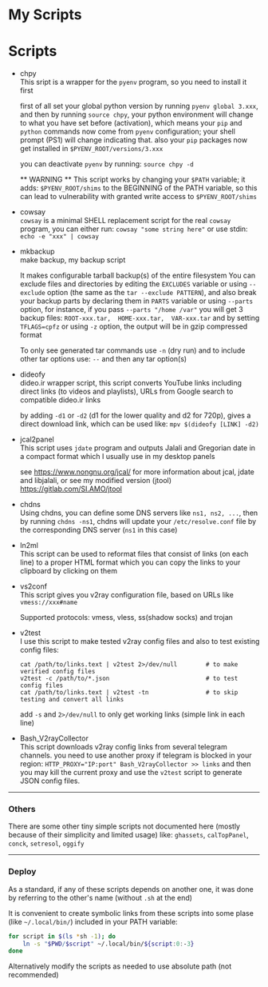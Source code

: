 # My Scripts

# Scripts

* chpy  
  This sript is a wrapper for the `pyenv` program, so you need to install it first

  first of all set your global python version by running `pyenv global 3.xxx`,
  and then by running `source chpy`, your python environment will change
  to what you have set before (activation), which means
  your `pip` and `python` commands now come from `pyenv` configuration;
  your shell prompt (PS1) will change indicating that.
  also your `pip` packages now get installed in `$PYENV_ROOT/versions/3.xxx`

  you can deactivate `pyenv` by running: `source chpy -d`

  ** WARNING ** This script works by changing your `$PATH` variable;
    it adds: `$PYENV_ROOT/shims` to the BEGINNING of the PATH variable,
    so this can lead to vulnerability with granted write access to `$PYENV_ROOT/shims`


* cowsay  
  `cowsay` is a minimal SHELL replacement script for the real `cowsay` program,
  you can either run: `cowsay "some string here"` or use stdin: `echo -e "xxx" | cowsay`


* mkbackup  
  make backup, my backup script

  It makes configurable tarball backup(s) of the entire filesystem
  You can exclude files and directories by editing the `EXCLUDES` variable 
  or using `--exclude` option (the same as the `tar --exclude PATTERN`),
  and also break your backup parts by declaring them in `PARTS` variable or using `--parts` option,
  for instance, if you pass `--parts "/home /var"` you will get 3 backup files: 
  `ROOT-xxx.tar,  HOME-xxx.tar,  VAR-xxx.tar` and
  by setting `TFLAGS=cpfz` or using `-z` option, the output will be in gzip compressed format

  To only see generated tar commands use `-n` (dry run)
  and to include other tar options use: `--` and then any tar option(s)


* dideofy  
  dideo.ir wrapper script, this script converts YouTube links including
  direct links (to videos and playlists), URLs from Google search to compatible dideo.ir links


  by adding `-d1` or `-d2` (d1 for the lower quality and d2 for 720p),
  gives a direct download link, which can be used like: `mpv $(dideofy [LINK] -d2)`
  
* jcal2panel  
  This script uses `jdate` program and outputs Jalali and Gregorian date
  in a compact format which I usually use in my desktop panels

  see <https://www.nongnu.org/jcal/> for more information about jcal, jdate and libjalali,
  or see my modified version (jtool) <https://gitlab.com/SI.AMO/jtool>


* chdns  
  Using chdns, you can define some DNS servers like `ns1, ns2, ...`,
  then by running `chdns -ns1`, chdns will update your `/etc/resolve.conf` file
  by the corresponding DNS server (`ns1` in this case)


* ln2ml  
  This script can be used to reformat files that consist of links (on each line)
  to a proper HTML format which you can copy the links to your clipboard
  by clicking on them


* vs2conf  
  This script gives you v2ray configuration file, based on URLs like `vmess://xxx#name`

  Supported protocols: vmess, vless, ss(shadow socks) and trojan


* v2test  
  I use this script to make tested v2ray config files and also to test existing config files:
  ```{bash}
  cat /path/to/links.text | v2test 2>/dev/null        # to make verified config files
  v2test -c /path/to/*.json                           # to test config files
  cat /path/to/links.text | v2test -tn                # to skip testing and convert all links
  ```
  add `-s` and `2>/dev/null` to only get working links (simple link in each line)


* Bash_V2rayCollector  
  This script downloads v2ray config links from several telegram channels.
  you need to use another proxy if telegram is blocked in your region:
  `HTTP_PROXY="IP:port" Bash_V2rayCollector >> links`
  and then you may kill the current proxy and use the `v2test` script to generate JSON config files.

---

### Others
There are some other tiny simple scripts not documented here
(mostly because of their simplicity and limited usage)
like: `ghassets`, `calTopPanel`, `conck`, `setresol`, `oggify`

---

### Deploy
As a standard, if any of these scripts depends on another one,
it was done by referring to the other's name (without `.sh` at the end)

It is convenient to create symbolic links
from these scripts into some plase (like `~/.local/bin/`)
included in your PATH variable:
``` bash
for script in $(ls *sh -1); do
    ln -s "$PWD/$script" ~/.local/bin/${script:0:-3}
done
```
Alternatively modify the scripts as needed to use absolute path (not recommended)
